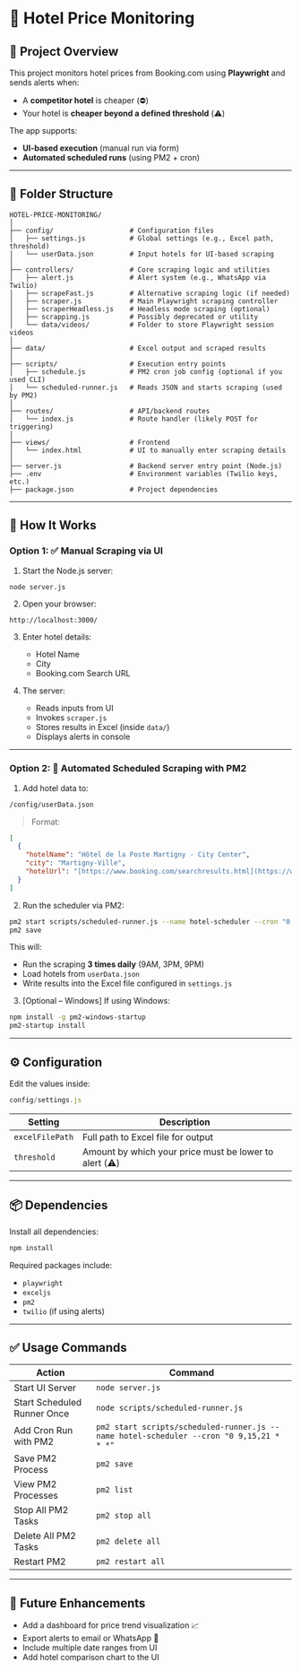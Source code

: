 # 🏨 Hotel Price Monitoring

## 📁 Project Overview

This project monitors hotel prices from Booking.com using **Playwright** and sends alerts when:
- A **competitor hotel** is cheaper (⛔️)
- Your hotel is **cheaper beyond a defined threshold** (⚠️)

The app supports:
- **UI-based execution** (manual run via form)
- **Automated scheduled runs** (using PM2 + cron)

---

## 📂 Folder Structure

```
HOTEL-PRICE-MONITORING/
│
├── config/                   # Configuration files
│   ├── settings.js           # Global settings (e.g., Excel path, threshold)
│   └── userData.json         # Input hotels for UI-based scraping
│
├── controllers/              # Core scraping logic and utilities
│   ├── alert.js              # Alert system (e.g., WhatsApp via Twilio)
│   ├── scrapeFast.js         # Alternative scraping logic (if needed)
│   ├── scraper.js            # Main Playwright scraping controller
│   ├── scraperHeadless.js    # Headless mode scraping (optional)
│   ├── scrapping.js          # Possibly deprecated or utility
│   └── data/videos/          # Folder to store Playwright session videos
│
├── data/                     # Excel output and scraped results
│
├── scripts/                  # Execution entry points
│   ├── schedule.js           # PM2 cron job config (optional if you used CLI)
│   └── scheduled-runner.js   # Reads JSON and starts scraping (used by PM2)
│
├── routes/                   # API/backend routes
│   └── index.js              # Route handler (likely POST for triggering)
│
├── views/                    # Frontend
│   └── index.html            # UI to manually enter scraping details
│
├── server.js                 # Backend server entry point (Node.js)
├── .env                      # Environment variables (Twilio keys, etc.)
├── package.json              # Project dependencies
```

---

## 🧐 How It Works

### Option 1: ✅ **Manual Scraping via UI**

1. Start the Node.js server:

```bash
node server.js
```

2. Open your browser:
```
http://localhost:3000/
```

3. Enter hotel details:
   - Hotel Name
   - City
   - Booking.com Search URL

4. The server:
   - Reads inputs from UI
   - Invokes `scraper.js`
   - Stores results in Excel (inside `data/`)
   - Displays alerts in console

---

### Option 2: 🔄 **Automated Scheduled Scraping with PM2**

1. Add hotel data to:

```bash
/config/userData.json
```

> Format:
```json
[
  {
    "hotelName": "Hôtel de la Poste Martigny - City Center",
    "city": "Martigny-Ville",
    "hotelUrl": "[https://www.booking.com/searchresults.html](https://www.booking.com/searchresults.html?ss=${city})"
  }
]
```

2. Run the scheduler via PM2:

```bash
pm2 start scripts/scheduled-runner.js --name hotel-scheduler --cron "0 9,15,21 * * *"
pm2 save
```

This will:
- Run the scraping **3 times daily** (9AM, 3PM, 9PM)
- Load hotels from `userData.json`
- Write results into the Excel file configured in `settings.js`

3. [Optional – Windows] If using Windows:
```bash
npm install -g pm2-windows-startup
pm2-startup install
```

---

## ⚙️ Configuration

Edit the values inside:

```js
config/settings.js
```

| Setting         | Description                                      |
|----------------|--------------------------------------------------|
| `excelFilePath` | Full path to Excel file for output              |
| `threshold`     | Amount by which your price must be lower to alert (⚠️) |

---

## 📦 Dependencies

Install all dependencies:

```bash
npm install
```

Required packages include:
- `playwright`
- `exceljs`
- `pm2`
- `twilio` (if using alerts)

---

## ✅ Usage Commands

| Action                         | Command |
|-------------------------------|---------|
| Start UI Server               | `node server.js` |
| Start Scheduled Runner Once   | `node scripts/scheduled-runner.js` |
| Add Cron Run with PM2         | `pm2 start scripts/scheduled-runner.js --name hotel-scheduler --cron "0 9,15,21 * * *"` |
| Save PM2 Process              | `pm2 save` |
| View PM2 Processes            | `pm2 list` |
| Stop All PM2 Tasks            | `pm2 stop all` |
| Delete All PM2 Tasks          | `pm2 delete all` |
| Restart PM2                   | `pm2 restart all` |

---

## 📌 Future Enhancements

- Add a dashboard for price trend visualization 📈
- Export alerts to email or WhatsApp 📲
- Include multiple date ranges from UI
- Add hotel comparison chart to the UI

